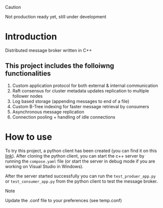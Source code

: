 > [!CAUTION]
> Not production ready yet, still under development

# Introduction
Distributed message broker written in C++

## This project includes the folloiwng functionalities
1. Custom application protocol for both external & internal communication
2. Raft consensus for cluster metadata updates replication to multiple follower nodes
3. Log based storage (appending messages to end of a file)
4. Custom B-Tree indexing for faster message retrieval by consumers
5. Asynchronous message replication
6. Connection pooling + handling of idle connections

# How to use
To try this project, a python client has been created (you can find it on this [link](https://github.com/michalismichailidis1999/message-broker-python-library)).
After cloning the python client, you can start the c++ server by running the `compose.yaml` file (or start the server in debug mode if you are working on Visual Studio in Windows).

After the server started successfully you can run the `test_produer_app.py` or `test_consumer_app.py` from the python client to test the message broker.

> [!NOTE]
> Update the .conf file to your preferences (see temp.conf)